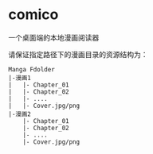 # comico

一个桌面端的本地漫画阅读器

请保证指定路径下的漫画目录的资源结构为：

```text
Manga Fdolder
|-漫画1
|   |- Chapter_01
|   |- Chapter_02
|   |- ....
|   |- Cover.jpg/png
|-漫画2
    |- Chapter_01
    |- Chapter_02
    |- ....
    |- Cover.jpg/png
```
